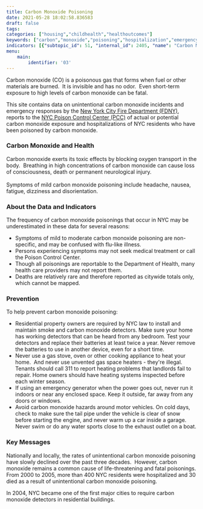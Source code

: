 ```yaml
---
title: Carbon Monoxide Poisoning
date: 2021-05-28 18:02:58.836583
draft: false
tags: 
categories: ["housing","childhealth","healthoutcomes"]
keywords: ["carbon","monoxide","poisoning","hospitalization","emergency department visits","children","housing"] 
indicators: [{"subtopic_id": 51, "internal_id": 2405, "name": "Carbon Monoxide Emergency Department Visits", "URL": "https://a816-dohbesp.nyc.gov/IndicatorPublic/VisualizationData.aspx?id=2405,719b87,51,Summarize"}, {"subtopic_id": 51, "internal_id": 2406, "name": "Carbon Monoxide Hospitalizations", "URL": "https://a816-dohbesp.nyc.gov/IndicatorPublic/VisualizationData.aspx?id=2406,719b87,51,Summarize"}, {"subtopic_id": 15, "internal_id": 2398, "name": "Carbon Monoxide Deaths", "URL": "https://a816-dohbesp.nyc.gov/IndicatorPublic/VisualizationData.aspx?id=2398,719b87,15,Summarize"}]
menu:
    main:
        identifier: '03'
---
```


Carbon monoxide (CO) is a poisonous gas that forms when fuel or other materials are burned.  It is invisible and has no odor.  Even short-term exposure to high levels of carbon monoxide can be fatal.

This site contains data on unintentional carbon monoxide incidents and emergency responses by the [New York City Fire Department (FDNY)](http://www.nyc.gov/html/fdny/html/home2.shtml), reports to the [NYC Poison Control Center (PCC)](http://www1.nyc.gov/site/doh/health/health-topics/poison-control.page) of actual or potential carbon monoxide exposure and hospitalizations of NYC residents who have been poisoned by carbon monoxide.

### Carbon Monoxide and Health

Carbon monoxide exerts its toxic effects by blocking oxygen transport in the body.  Breathing in high concentrations of carbon monoxide can cause loss of consciousness, death or permanent neurological injury.   
   
Symptoms of mild carbon monoxide poisoning include headache, nausea, fatigue, dizziness and disorientation.

### About the Data and Indicators

The frequency of carbon monoxide poisonings that occur in NYC may be underestimated in these data for several reasons:

* Symptoms of mild to moderate carbon monoxide poisoning are non-specific, and may be confused with flu-like illness.
* Persons experiencing symptoms may not seek medical treatment or call the Poison Control Center.
* Though all poisonings are reportable to the Department of Health, many health care providers may not report them.
* Deaths are relatively rare and therefore reported as citywide totals only, which cannot be mapped.

### Prevention

To help prevent carbon monoxide poisoning:

* Residential property owners are required by NYC law to install and maintain smoke and carbon monoxide detectors. Make sure your home has working detectors that can be heard from any bedroom. Test your detectors and replace their batteries at least twice a year. Never remove the batteries to use in another device, even for a short time.
* Never use a gas stove, oven or other cooking appliance to heat your home.  And never use unvented gas space heaters - they're illegal.  Tenants should call 311 to report heating problems that landlords fail to repair. Home owners should have heating systems inspected before each winter season.
* If using an emergency generator when the power goes out, never run it indoors or near any enclosed space. Keep it outside, far away from any doors or windows.
* Avoid carbon monoxide hazards around motor vehicles. On cold days, check to make sure the tail pipe under the vehicle is clear of snow before starting the engine, and never warm up a car inside a garage.  Never swim or do any water sports close to the exhaust outlet on a boat.

### Key Messages

Nationally and locally, the rates of unintentional carbon monoxide poisoning have slowly declined over the past three decades.  However, carbon monoxide remains a common cause of life-threatening and fatal poisonings. From 2000 to 2005, more than 400 NYC residents were hospitalized and 30 died as a result of unintentional carbon monoxide poisoning.  
  
In 2004, NYC became one of the first major cities to require carbon monoxide detectors in residential buildings.
